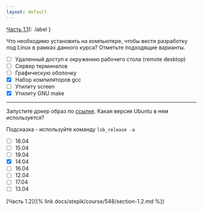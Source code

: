 ```yaml
---
layout: default
---
```


<span>[Часть 1.1](){: .label }</span>

Что необходимо установить на компьютере, чтобы вести разработку под Linux в рамках данного
курса? Отметьте подходящие варианты.

  - [ ] Удаленный доступ к окружению рабочего стола (remote desktop)
  - [ ] Сервер терминалов
  - [ ] Графическую оболочку
  - [x] Набор компиляторов gcc
  - [ ] Утилиту screen
  - [x] Утилиту GNU make 

---

Запустите докер образ по [ссылке](https://hub.docker.com/r/osll/mooc_linux_programming/).
Какая версия Ubuntu в нем используется?

Подсказка - используйте команду `lsb_release -a`

  - [ ] 18.04
  - [ ] 15.04
  - [ ] 19.04
  - [x] 14.04
  - [ ] 16.04
  - [ ] 12.04
  - [ ] 17.04
  - [ ] 13.04 

<span class="d-block text-right">
  [Часть 1.2]({% link docs/stepik/course/548/section-1.2.md %})
</span>
